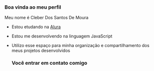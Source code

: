 ### Boa vinda ao meu perfil 

Meu nome é Cleber Dos Santos De Moura

- Estou etudando na [Alura](https://www.alura.com.br)
- Estou me desenvolvendo na linguagem JavaScript
- Utilizo esse espaço para minha organização e compartilhamento dos meus projetos desenvolvidos

  ### Você entrar em contato comigo

  
